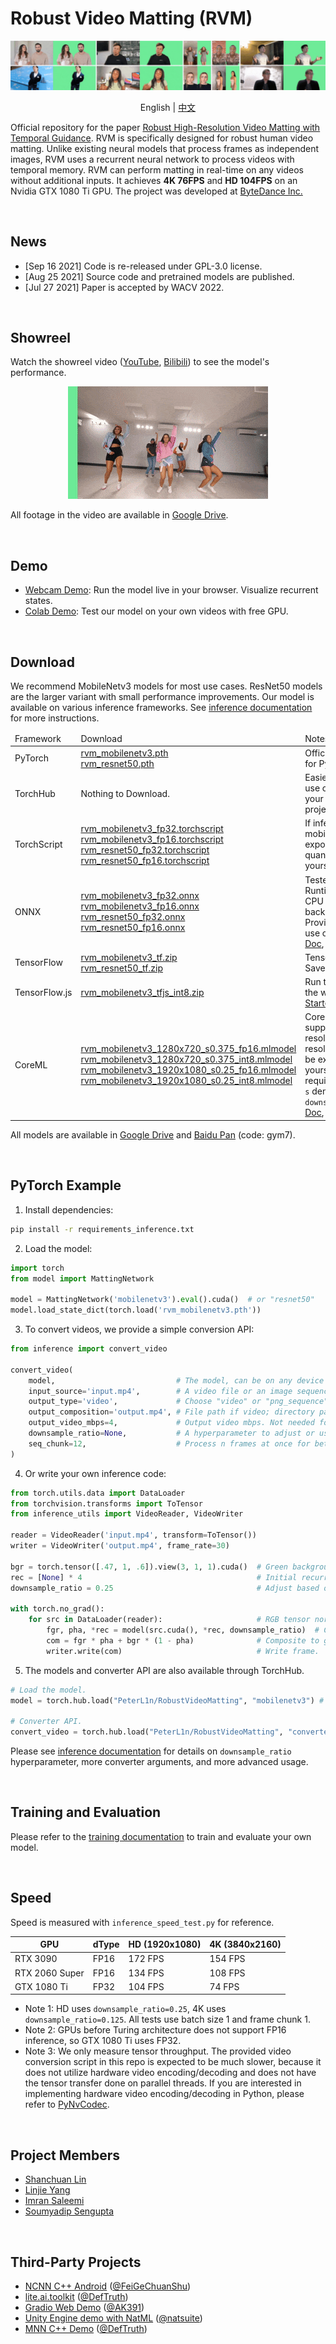 # Robust Video Matting (RVM)

![Teaser](/documentation/image/teaser.gif)

<p align="center">English | <a href="README_zh_Hans.md">中文</a></p>

Official repository for the paper [Robust High-Resolution Video Matting with Temporal Guidance](https://peterl1n.github.io/RobustVideoMatting/). RVM is specifically designed for robust human video matting. Unlike existing neural models that process frames as independent images, RVM uses a recurrent neural network to process videos with temporal memory. RVM can perform matting in real-time on any videos without additional inputs. It achieves **4K 76FPS** and **HD 104FPS** on an Nvidia GTX 1080 Ti GPU. The project was developed at [ByteDance Inc.](https://www.bytedance.com/)

<br>

## News

* [Sep 16 2021] Code is re-released under GPL-3.0 license.
* [Aug 25 2021] Source code and pretrained models are published.
* [Jul 27 2021] Paper is accepted by WACV 2022.

<br>

## Showreel
Watch the showreel video ([YouTube](https://youtu.be/Jvzltozpbpk), [Bilibili](https://www.bilibili.com/video/BV1Z3411B7g7/)) to see the model's performance. 

<p align="center">
    <a href="https://youtu.be/Jvzltozpbpk">
        <img src="documentation/image/showreel.gif">
    </a>
</p>

All footage in the video are available in [Google Drive](https://drive.google.com/drive/folders/1VFnWwuu-YXDKG-N6vcjK_nL7YZMFapMU?usp=sharing).

<br>


## Demo
* [Webcam Demo](https://peterl1n.github.io/RobustVideoMatting/#/demo): Run the model live in your browser. Visualize recurrent states.
* [Colab Demo](https://colab.research.google.com/drive/10z-pNKRnVNsp0Lq9tH1J_XPZ7CBC_uHm?usp=sharing): Test our model on your own videos with free GPU. 

<br>

## Download

We recommend MobileNetv3 models for most use cases. ResNet50 models are the larger variant with small performance improvements. Our model is available on various inference frameworks. See [inference documentation](documentation/inference.md) for more instructions.

<table>
    <thead>
        <tr>
            <td>Framework</td>
            <td>Download</td>
            <td>Notes</td>
        </tr>
    </thead>
    <tbody>
        <tr>
            <td>PyTorch</td>
            <td>
                <a  href="https://github.com/PeterL1n/RobustVideoMatting/releases/download/v1.0.0/rvm_mobilenetv3.pth">rvm_mobilenetv3.pth</a><br>
                <a  href="https://github.com/PeterL1n/RobustVideoMatting/releases/download/v1.0.0/rvm_resnet50.pth">rvm_resnet50.pth</a>
            </td>
            <td>
                Official weights for PyTorch. <a href="documentation/inference.md#pytorch">Doc</a>
            </td>
        </tr>
        <tr>
            <td>TorchHub</td>
            <td>
                Nothing to Download.
            </td>
            <td>
                Easiest way to use our model in your PyTorch project. <a href="documentation/inference.md#torchhub">Doc</a>
            </td>
        </tr>
        <tr>
            <td>TorchScript</td>
            <td>
                <a  href="https://github.com/PeterL1n/RobustVideoMatting/releases/download/v1.0.0/rvm_mobilenetv3_fp32.torchscript">rvm_mobilenetv3_fp32.torchscript</a><br>
                <a  href="https://github.com/PeterL1n/RobustVideoMatting/releases/download/v1.0.0/rvm_mobilenetv3_fp16.torchscript">rvm_mobilenetv3_fp16.torchscript</a><br>
                <a  href="https://github.com/PeterL1n/RobustVideoMatting/releases/download/v1.0.0/rvm_resnet50_fp32.torchscript">rvm_resnet50_fp32.torchscript</a><br>
                <a  href="https://github.com/PeterL1n/RobustVideoMatting/releases/download/v1.0.0/rvm_resnet50_fp16.torchscript">rvm_resnet50_fp16.torchscript</a>
            </td>
            <td>
                If inference on mobile, consider export int8 quantized models yourself. <a href="documentation/inference.md#torchscript">Doc</a>
            </td>
        </tr>
        <tr>
            <td>ONNX</td>
            <td>
                <a  href="https://github.com/PeterL1n/RobustVideoMatting/releases/download/v1.0.0/rvm_mobilenetv3_fp32.onnx">rvm_mobilenetv3_fp32.onnx</a><br>
                <a  href="https://github.com/PeterL1n/RobustVideoMatting/releases/download/v1.0.0/rvm_mobilenetv3_fp16.onnx">rvm_mobilenetv3_fp16.onnx</a><br>
                <a  href="https://github.com/PeterL1n/RobustVideoMatting/releases/download/v1.0.0/rvm_resnet50_fp32.onnx">rvm_resnet50_fp32.onnx</a><br>
                <a  href="https://github.com/PeterL1n/RobustVideoMatting/releases/download/v1.0.0/rvm_resnet50_fp16.onnx">rvm_resnet50_fp16.onnx</a>
            </td>
            <td>
                Tested on ONNX Runtime with CPU and CUDA backends. Provided models use opset 12. <a href="documentation/inference.md#onnx">Doc</a>, <a href="https://github.com/PeterL1n/RobustVideoMatting/tree/onnx">Exporter</a>.
            </td>
        </tr>
        <tr>
            <td>TensorFlow</td>
            <td>
                <a  href="https://github.com/PeterL1n/RobustVideoMatting/releases/download/v1.0.0/rvm_mobilenetv3_tf.zip">rvm_mobilenetv3_tf.zip</a><br>
                <a  href="https://github.com/PeterL1n/RobustVideoMatting/releases/download/v1.0.0/rvm_resnet50_tf.zip">rvm_resnet50_tf.zip</a>
            </td>
            <td>
                TensorFlow 2 SavedModel. <a href="documentation/inference.md#tensorflow">Doc</a>
            </td>
        </tr>
        <tr>
            <td>TensorFlow.js</td>
            <td>
                <a  href="https://github.com/PeterL1n/RobustVideoMatting/releases/download/v1.0.0/rvm_mobilenetv3_tfjs_int8.zip">rvm_mobilenetv3_tfjs_int8.zip</a><br>
            </td>
            <td>
                Run the model on the web. <a href="https://peterl1n.github.io/RobustVideoMatting/#/demo">Demo</a>, <a href="https://github.com/PeterL1n/RobustVideoMatting/tree/tfjs">Starter Code</a>
            </td>
        </tr>
        <tr>
            <td>CoreML</td>
            <td>
                <a  href="https://github.com/PeterL1n/RobustVideoMatting/releases/download/v1.0.0/rvm_mobilenetv3_1280x720_s0.375_fp16.mlmodel">rvm_mobilenetv3_1280x720_s0.375_fp16.mlmodel</a><br>
                <a  href="https://github.com/PeterL1n/RobustVideoMatting/releases/download/v1.0.0/rvm_mobilenetv3_1280x720_s0.375_int8.mlmodel">rvm_mobilenetv3_1280x720_s0.375_int8.mlmodel</a><br>
                <a  href="https://github.com/PeterL1n/RobustVideoMatting/releases/download/v1.0.0/rvm_mobilenetv3_1920x1080_s0.25_fp16.mlmodel">rvm_mobilenetv3_1920x1080_s0.25_fp16.mlmodel</a><br>
                <a  href="https://github.com/PeterL1n/RobustVideoMatting/releases/download/v1.0.0/rvm_mobilenetv3_1920x1080_s0.25_int8.mlmodel">rvm_mobilenetv3_1920x1080_s0.25_int8.mlmodel</a><br>
            </td>
            <td>
                CoreML does not support dynamic resolution. Other resolutions can be exported yourself. Models require iOS 13+. <code>s</code> denotes <code>downsample_ratio</code>. <a href="documentation/inference.md#coreml">Doc</a>, <a href="https://github.com/PeterL1n/RobustVideoMatting/tree/coreml">Exporter</a>
            </td>
        </tr>
    </tbody>
</table>

All models are available in [Google Drive](https://drive.google.com/drive/folders/1pBsG-SCTatv-95SnEuxmnvvlRx208VKj?usp=sharing) and [Baidu Pan](https://pan.baidu.com/s/1puPSxQqgBFOVpW4W7AolkA) (code: gym7).

<br>

## PyTorch Example

1. Install dependencies:
```sh
pip install -r requirements_inference.txt
```

2. Load the model:

```python
import torch
from model import MattingNetwork

model = MattingNetwork('mobilenetv3').eval().cuda()  # or "resnet50"
model.load_state_dict(torch.load('rvm_mobilenetv3.pth'))
```

3. To convert videos, we provide a simple conversion API:

```python
from inference import convert_video

convert_video(
    model,                           # The model, can be on any device (cpu or cuda).
    input_source='input.mp4',        # A video file or an image sequence directory.
    output_type='video',             # Choose "video" or "png_sequence"
    output_composition='output.mp4', # File path if video; directory path if png sequence.
    output_video_mbps=4,             # Output video mbps. Not needed for png sequence.
    downsample_ratio=None,           # A hyperparameter to adjust or use None for auto.
    seq_chunk=12,                    # Process n frames at once for better parallelism.
)
```

4. Or write your own inference code:
```python
from torch.utils.data import DataLoader
from torchvision.transforms import ToTensor
from inference_utils import VideoReader, VideoWriter

reader = VideoReader('input.mp4', transform=ToTensor())
writer = VideoWriter('output.mp4', frame_rate=30)

bgr = torch.tensor([.47, 1, .6]).view(3, 1, 1).cuda()  # Green background.
rec = [None] * 4                                       # Initial recurrent states.
downsample_ratio = 0.25                                # Adjust based on your video.

with torch.no_grad():
    for src in DataLoader(reader):                     # RGB tensor normalized to 0 ~ 1.
        fgr, pha, *rec = model(src.cuda(), *rec, downsample_ratio)  # Cycle the recurrent states.
        com = fgr * pha + bgr * (1 - pha)              # Composite to green background. 
        writer.write(com)                              # Write frame.
```

5. The models and converter API are also available through TorchHub.

```python
# Load the model.
model = torch.hub.load("PeterL1n/RobustVideoMatting", "mobilenetv3") # or "resnet50"

# Converter API.
convert_video = torch.hub.load("PeterL1n/RobustVideoMatting", "converter")
```

Please see [inference documentation](documentation/inference.md) for details on `downsample_ratio` hyperparameter, more converter arguments, and more advanced usage.

<br>

## Training and Evaluation

Please refer to the [training documentation](documentation/training.md) to train and evaluate your own model.

<br>

## Speed

Speed is measured with `inference_speed_test.py` for reference.

| GPU            | dType | HD (1920x1080) | 4K (3840x2160) |
| -------------- | ----- | -------------- |----------------|
| RTX 3090       | FP16  | 172 FPS        | 154 FPS        |
| RTX 2060 Super | FP16  | 134 FPS        | 108 FPS        |
| GTX 1080 Ti    | FP32  | 104 FPS        | 74 FPS         |

* Note 1: HD uses `downsample_ratio=0.25`, 4K uses `downsample_ratio=0.125`. All tests use batch size 1 and frame chunk 1.
* Note 2: GPUs before Turing architecture does not support FP16 inference, so GTX 1080 Ti uses FP32.
* Note 3: We only measure tensor throughput. The provided video conversion script in this repo is expected to be much slower, because it does not utilize hardware video encoding/decoding and does not have the tensor transfer done on parallel threads. If you are interested in implementing hardware video encoding/decoding in Python, please refer to [PyNvCodec](https://github.com/NVIDIA/VideoProcessingFramework).

<br>  

## Project Members
* [Shanchuan Lin](https://www.linkedin.com/in/shanchuanlin/)
* [Linjie Yang](https://sites.google.com/site/linjieyang89/)
* [Imran Saleemi](https://www.linkedin.com/in/imran-saleemi/)
* [Soumyadip Sengupta](https://homes.cs.washington.edu/~soumya91/)

<br>

## Third-Party Projects

* [NCNN C++ Android](https://github.com/FeiGeChuanShu/ncnn_Android_RobustVideoMatting) ([@FeiGeChuanShu](https://github.com/FeiGeChuanShu))
* [lite.ai.toolkit](https://github.com/DefTruth/RobustVideoMatting.lite.ai.toolkit) ([@DefTruth](https://github.com/DefTruth))
* [Gradio Web Demo](https://huggingface.co/spaces/akhaliq/Robust-Video-Matting) ([@AK391](https://github.com/AK391))
* [Unity Engine demo with NatML](https://hub.natml.ai/@natsuite/robust-video-matting) ([@natsuite](https://github.com/natsuite))  
* [MNN C++ Demo](https://github.com/DefTruth/lite.ai.toolkit/blob/main/lite/mnn/cv/mnn_rvm.cpp) ([@DefTruth](https://github.com/DefTruth))
